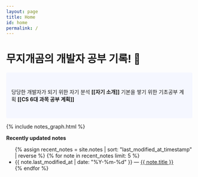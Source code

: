 ```yaml
---
layout: page
title: Home
id: home
permalink: /
---
```


# 무지개곰의 개발자 공부 기록! 🌱

<p style="padding: 3em 1em; background: #f5f7ff; border-radius: 4px;">
  당당한 개발자가 되기 위한 자기 분석
  <span style="font-weight: bold">[[자기 소개]]</span>
  기본을 쌓기 위한 기초공부 계획
  <span style="font-weight: bold">[[CS 6대 과목 공부 계획]]</span>
</p>

<div>
  <div>{% include notes_graph.html %}</div>
</div>

<strong>Recently updated notes</strong>

<ul>
  {% assign recent_notes = site.notes | sort: "last_modified_at_timestamp" | reverse %}
  {% for note in recent_notes limit: 5 %}
    <li>
      {{ note.last_modified_at | date: "%Y-%m-%d" }} — <a class="internal-link" href="{{ note.url }}">{{ note.title }}</a>
    </li>
  {% endfor %}
</ul>

<style>
  .wrapper {
    max-width: 46em;
  }
</style>
